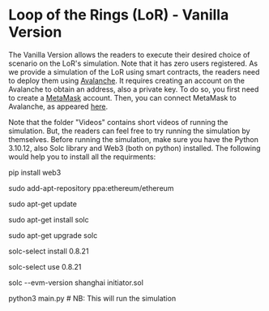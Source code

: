 # Loop of the Rings (LoR) - Vanilla Version

The Vanilla Version allows the readers to execute their desired choice of scenario on the LoR's simulation. Note that it has zero users registered. As we provide a simulation of the LoR using smart contracts, the readers need to deploy them using [Avalanche](https://docs.avax.network/). It requires creating an account on the Avalanche to obtain an address, also a private key. To do so, you first need to create a [MetaMask](https://metamask.io/) account. Then, you can connect MetaMask to Avalanche, as appeared [here](https://support.avax.network/en/articles/4626956-how-to-connect-metamask-to-avalanche). 

Note that the folder "Videos" contains short videos of running the simulation. But, the readers can feel free to try running the simulation by themselves. Before running the simulation, make sure you have the Python 3.10.12, also Solc library and Web3 (both on python) installed. The following would help you to install all the requirments:

pip install web3

sudo add-apt-repository ppa:ethereum/ethereum

sudo apt-get update

sudo apt-get install solc

sudo apt-get upgrade solc

solc-select install 0.8.21

solc-select use 0.8.21

solc --evm-version shanghai initiator.sol

python3 main.py # NB: This will run the simulation
